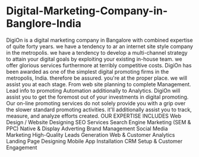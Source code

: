 # Digital-Marketing-Company-in-Banglore-India
DigiOn is a digital marketing company in Bangalore with combined expertise of quite forty years. we have a tendency to ar an internet site style company in the metropolis. we have a tendency to develop a multi-channel strategy to attain your digital goals by exploiting your existing in-house team. we offer glorious services furthermore at terribly competitive costs.     DigiOn has been awarded as one of the simplest digital promoting firms in the metropolis, India. therefore be assured. you're at the proper place. we will assist you at each stage. From web site planning to complete Management. Lead info to promoting Automation additionally to Analytics.     DigiOn will assist you to get the foremost out of your investments in digital promoting. Our on-line promoting services do not solely provide you with a grip over the slower standard promoting activities. it'll additionally assist you to track, measure, and analyze efforts created.   OUR EXPERTISE INCLUDES Web Design / Website Designing SEO Services Search Engine Marketing (SEM &amp; PPC) Native &amp; Display Adverting Brand Management Social Media Marketing High-Quality Leads Generation Web &amp; Customer Analytics Landing Page Designing Mobile App Installation CRM Setup &amp; Customer Engagement
